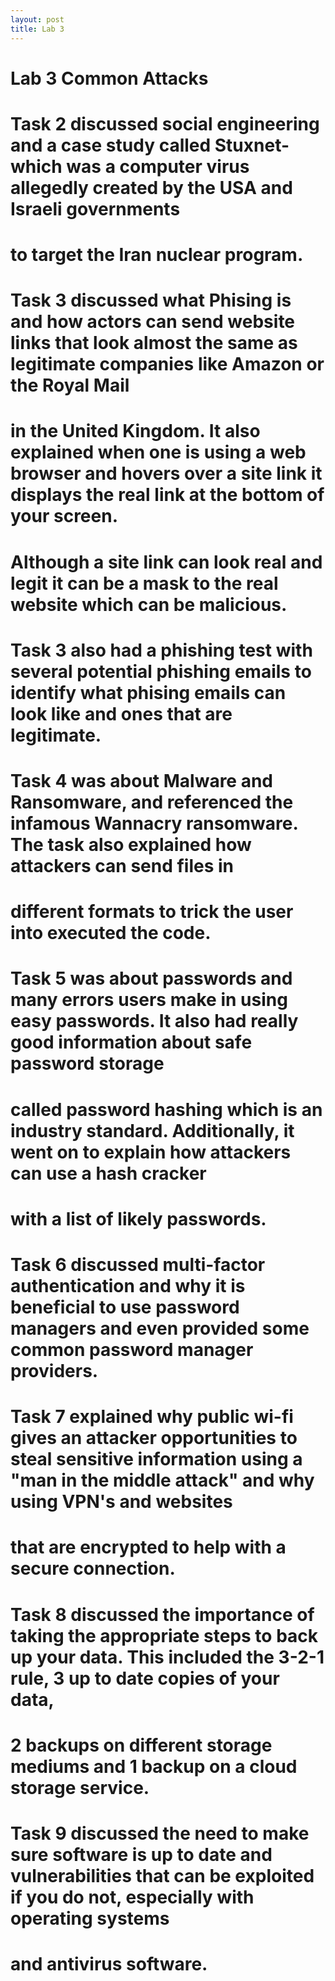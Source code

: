 ```yaml
---
layout: post
title: Lab 3
---
```

# Lab 3 Common Attacks
# 
# Task 2 discussed social engineering and a case study called Stuxnet-which was a computer virus allegedly created by the USA and Israeli governments
# to target the Iran nuclear program.
# Task 3 discussed what Phising is and how actors can send website links that look almost the same as legitimate companies like Amazon or the Royal Mail 
# in the United Kingdom. It also explained when one is using a web browser and hovers over a site link it displays the real link at the bottom of your screen. 
# Although a site link can look real and legit it can be a mask to the real website which can be malicious. 
# Task 3 also had a phishing test with several potential phishing emails to identify what phising emails can look like and ones that are legitimate.
# Task 4 was about Malware and Ransomware, and referenced the infamous Wannacry ransomware. The task also explained how attackers can send files in 
# different formats to trick the user into executed the code.
# Task 5 was about passwords and many errors users make in using easy passwords. It also had really good information about safe password storage
# called password hashing which is an industry standard. Additionally, it went on to explain how attackers can use a hash cracker
# with a list of likely passwords.
# Task 6 discussed multi-factor authentication and why it is beneficial to use password managers and even provided some common password manager providers.
# Task 7 explained why public wi-fi gives an attacker opportunities to steal sensitive information using a "man in the middle attack" and why using VPN's and websites 
# that are encrypted to help with a secure connection.
# Task 8 discussed the importance of taking the appropriate steps to back up your data.  This included the 3-2-1 rule, 3 up to date copies of your data, 
# 2 backups on different storage mediums and 1 backup on a cloud storage service.
# Task 9 discussed the need to make sure software is up to date and vulnerabilities that can be exploited if you do not, especially with operating systems 
# and antivirus software. 
